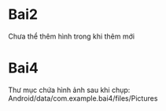 # Bai2
Chưa thể thêm hình trong khi thêm mới

# Bai4
Thư mục chứa hình ảnh sau khi chụp: Android/data/com.example.bai4/files/Pictures
